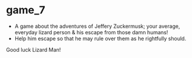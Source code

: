 # game_7

* A game about the adventures of Jeffery Zuckermusk; your average, everyday lizard person & his escape from those damn humans!
* Help him escape so that he may rule over them as he rightfully should.

Good luck Lizard Man!
